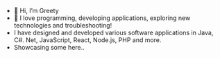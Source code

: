- 👋 Hi, I’m Greety
- 👀 I love programming, developing applications, exploring new technologies and troubleshooting!
- I have designed and developed various software applications in Java, C#. Net, JavaScript, React, Node.js, PHP and more.
- Showcasing some here..

<!---
grjr/grjr is a ✨ special ✨ repository because its `README.md` (this file) appears on your GitHub profile.
You can click the Preview link to take a look at your changes.
--->
